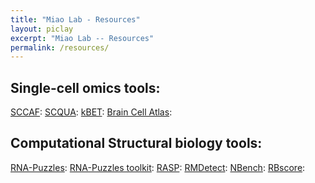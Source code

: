 ```yaml
---
title: "Miao Lab - Resources"
layout: piclay
excerpt: "Miao Lab -- Resources"
permalink: /resources/
---
```


## Single-cell omics tools:
[SCCAF](): 
[SCQUA]():
[kBET]():
[Brain Cell Atlas](www.braincellatlas.org):

## Computational Structural biology tools:
[RNA-Puzzles](www.rnapuzzles.org):
[RNA-Puzzles toolkit]():
[RASP]():
[RMDetect]():
[NBench]():
[RBscore]():

